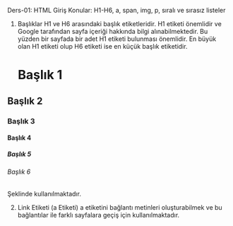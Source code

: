 Ders-01: HTML Giriş
Konular: H1-H6, a, span, img, p, sıralı ve sırasız listeler

1. Başlıklar
H1 ve H6 arasındaki başlık etiketleridir. H1 etiketi önemlidir ve Google tarafından sayfa içeriği hakkında bilgi alınabilmektedir. Bu yüzden bir sayfada bir adet H1 etiketi bulunması önemlidir. En büyük olan H1 etiketi olup H6 etiketi ise en küçük başlık etiketidir.
	<H1>Başlık 1</H1>
<H2>Başlık 2</H2>
<H3>Başlık 3</H3>
<H4>Başlık 4</H4>
<H5>Başlık 5</H5>
<H6>Başlık 6</H6>
				Şeklinde kullanılmaktadır.

2. Link Etiketi (a Etiketi)
	a etiketini bağlantı metinleri oluşturabilmek ve bu bağlantılar ile farklı sayfalara geçiş için kullanılmaktadır. 
